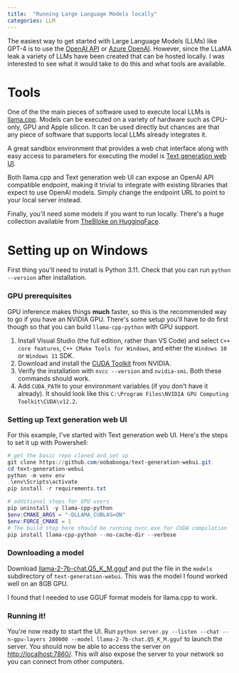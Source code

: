 ```yaml
---
title:  "Running Large Language Models locally"
categories: LLM
---
```


The easiest way to get started with Large Language Models (LLMs) like GPT-4 is to use the [OpenAI API](https://openai.com/product) or [Azure OpenAI](https://azure.microsoft.com/en-us/products/ai-services/openai-service). However, since the LLaMA leak a variety of LLMs have been created that can be hosted locally. I was interested to see what it would take to do this and what tools are available.

Tools
=========

One of the the main pieces of software used to execute local LLMs is [llama.cpp](https://github.com/ggerganov/llama.cpp). Models can be executed on a variety of hardware such as CPU-only, GPU and Apple silicon. It can be used directly but chances are that any piece of software that supports local LLMs already integrates it.

A great sandbox environment that provides a web chat interface along with easy access to parameters for executing the model is [Text generation web UI](https://github.com/oobabooga/text-generation-webui).

Both llama.cpp and Text generation web UI can expose an OpenAI API compatible endpoint, making it trivial to integrate with existing libraries that expect to use OpenAI models. Simply change the endpoint URL to point to your local server instead.

Finally, you'll need some models if you want to run locally. There's a huge collection available from [TheBloke on HuggingFace](https://huggingface.co/TheBloke).

Setting up on Windows
=====================

First thing you'll need to install is Python 3.11. Check that you can run `python --version` after installation.

### GPU prerequisites

GPU inference makes things **much** faster, so this is the recommended way to go if you have an NVIDIA GPU. There's some setup you'll have to do first though so that you can build `llama-cpp-python` with GPU support.

1. Install Visual Studio (the full edition, rather than VS Code) and select `C++ core features`, `C++ CMake Tools for Windows`, and either the `Windows 10` or `Windows 11` SDK.
2. Download and install the [CUDA Toolkit](https://developer.nvidia.com/cuda-12-2-0-download-archive?target_os=Windows) from NVIDIA.
3. Verify the installation with `nvcc --version` and `nvidia-smi`. Both these commands should work.
4. Add `CUDA_PATH` to your environment variables (if you don't have it already). It should look like this `C:\Program Files\NVIDIA GPU Computing Toolkit\CUDA\v12.2`.

### Setting up Text generation web UI

For this example, I've started with Text generation web UI. Here's the steps to set it up with Powershell:
```PowerShell
# get the basic repo cloned and set up
git clone https://github.com/oobabooga/text-generation-webui.git
cd text-generation-webui
python -m venv env
.\env\Scripts\activate
pip install -r requirements.txt

# additional steps for GPU users
pip uninstall -y llama-cpp-python
$env:CMAKE_ARGS = "-DLLAMA_CUBLAS=ON"
$env:FORCE_CMAKE = 1
# The build step here should be running nvcc.exe for CUDA compilation
pip install llama-cpp-python --no-cache-dir --verbose
```

### Downloading a model

Download [llama-2-7b-chat.Q5_K_M.gguf](https://huggingface.co/TheBloke/Llama-2-7B-chat-GGUF/resolve/main/llama-2-7b-chat.Q5_K_M.gguf) and put the file in the `models` subdirectory of `text-generation-webui`. This was the model I found worked well on an 8GB GPU.

I found that I needed to use GGUF format models for llama.cpp to work.

### Running it!

You're now ready to start the UI. Run `python server.py --listen --chat --n-gpu-layers 200000 --model llama-2-7b-chat.Q5_K_M.gguf` to launch the server. You should now be able to access the server on [http://localhost:7860/](http://localhost:7860/). This will also expose the server to your network so you can connect from other computers.